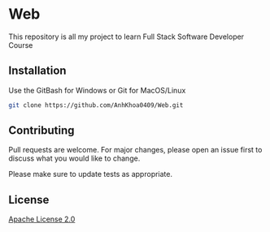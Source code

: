 # Web

This repository is all my project to learn Full Stack Software Developer Course

## Installation

Use the GitBash for Windows or Git for MacOS/Linux

```bash
git clone https://github.com/AnhKhoa0409/Web.git
```

## Contributing

Pull requests are welcome. For major changes, please open an issue first
to discuss what you would like to change.

Please make sure to update tests as appropriate.

## License

[Apache License 2.0](http://www.apache.org/licenses/)
